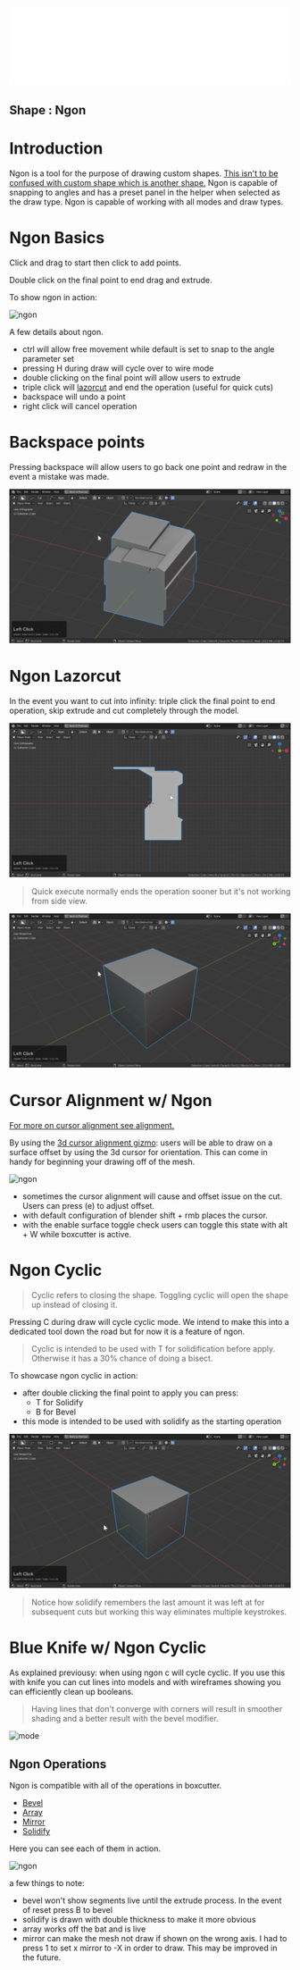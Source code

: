 ![header](img/banner.gif)

## Shape : Ngon

# Introduction

Ngon is a tool for the purpose of drawing custom shapes. [This isn't to be confused with custom shape which is another shape.](custom.md) Ngon is capable of snapping to angles and has a preset panel in the helper when selected as the draw type. Ngon is capable of working with all modes and draw types.

# Ngon Basics

Click and drag to start then click to add points.

Double click on the final point to end drag and extrude.

To show ngon in action:

![ngon](img/ngon/n1.gif)

A few details about ngon.

- ctrl will allow free movement while default is set to snap to the angle parameter set
- pressing H during draw will cycle over to wire mode
- double clicking on the final point will allow users to extrude
- triple click will [lazorcut](https://boxcutter-manual.readthedocs.io/en/latest/shape_box/#what-is-lazorcut) and end the operation (useful for quick cuts)
- backspace will undo a point
- right click will cancel operation

# Backspace points

Pressing backspace will allow users to go back one point and redraw in the event a mistake was made.

![ngon](img/ngon/n2.gif)

# Ngon Lazorcut

In the event you want to cut into infinity: triple click the final point to end operation, skip extrude and cut completely through the model.

![ngon](img/ngon/n3.gif)

> Quick execute normally ends the operation sooner but it's not working from side view.

![ngon](img/ngon/n4.gif)

# Cursor Alignment w/ Ngon

[For more on cursor alignment see alignment.](alignment.md)

By using the [3d cursor alignment gizmo](alignment.md): users will be able to draw on a surface offset by using the 3d cursor for orientation. This can come in handy for beginning your drawing off of the mesh.

![ngon](img/ngon/n5.gif)

- sometimes the cursor alignment will cause and offset issue on the cut. Users can press (e) to adjust offset.
- with default configuration of blender shift + rmb places the cursor.
- with the enable surface toggle check users can toggle this state with alt + W while boxcutter is active.

# Ngon Cyclic

> Cyclic refers to closing the shape. Toggling cyclic will open the shape up instead of closing it. 

Pressing C during draw will cycle cyclic mode. We intend to make this into a dedicated tool down the road but for now it is a feature of ngon.

> Cyclic is intended to be used with T for solidification before apply. Otherwise it has a 30% chance of doing a bisect.

To showcase ngon cyclic in action:

- after double clicking the final point to apply you can press:
  - T for Solidify
  - B for Bevel
- this mode is intended to be used with solidify as the starting operation

![ngon](img/ngon/n6.gif)

> Notice how solidify remembers the last amount it was left at for subsequent cuts but working this way eliminates multiple keystrokes.

# Blue Knife w/ Ngon Cyclic

As explained previousy: when using ngon c will cycle cyclic. If you use this with knife you can cut lines into models and with wireframes showing you can efficiently clean up booleans.

> Having lines that don't converge with corners will result in smoother shading and a better result with the bevel modifier.

![mode](img/modes/m25.gif)


## Ngon Operations

Ngon is compatible with all of the operations in boxcutter.

- [Bevel](operations.md)
- [Array](operations.md)
- [Mirror](operations.md)
- [Solidify](operations.md)

Here you can see each of them in action.

![ngon](img/ngon/n7.gif)

a few things to note:

- bevel won't show segments live until the extrude process. In the event of reset press B to bevel
- solidify is drawn with double thickness to make it more obvious
- array works off the bat and is live
- mirror can make the mesh not draw if shown on the wrong axis. I had to press 1 to set x mirror to -X in order to draw. This may be improved in the future.
